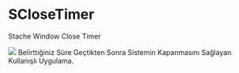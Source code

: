# SCloseTimer
Stache Window Close Timer

<img src="https://i.imgur.com/wAuM6G5.png)https://i.imgur.com/wAuM6G5.png">
Belirttiğiniz Süre Geçtikten Sonra Sistemin Kapanmasını Sağlayan Kullanışlı Uygulama.
